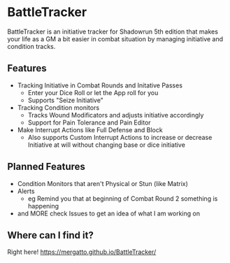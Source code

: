 # BattleTracker

BattleTracker is an initiative tracker for Shadowrun 5th edition that makes your life as a GM a bit easier in combat situation by managing initiative and condition tracks.

## Features
 - Tracking Initiative in Combat Rounds and Initative Passes
   - Enter your Dice Roll or let the App roll for you
   - Supports "Seize Initiative"
 - Tracking Condition monitors
   - Tracks Wound Modificators and adjusts initiative accordingly
   - Support for Pain Tolerance and Pain Editor
 - Make Interrupt Actions like Full Defense and Block
   - Also supports Custom Interrupt Actions to increase or decrease Initiative at will without changing base or dice initiative

## Planned Features
 - Condition Monitors that aren't Physical or Stun (like Matrix)
 - Alerts
   - eg Remind you that at beginning of Combat Round 2 something is happening
 - and MORE check Issues to get an idea of what I am working on
 
 ## Where can I find it?
 Right here! https://mergatto.github.io/BattleTracker/

